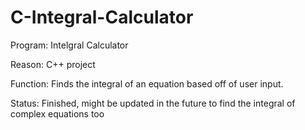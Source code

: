 # C-Integral-Calculator

Program: Intelgral Calculator
  
  Reason: C++ project
  
  Function: Finds the integral of an equation based off of user input.
  
  Status: Finished, might be updated in the future to find the integral of complex equations too
